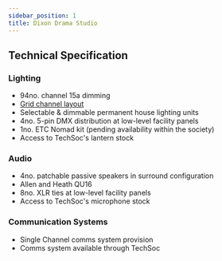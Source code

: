 ```yaml
---
sidebar_position: 1
title: Dixon Drama Studio
---
```


## Technical Specification

### Lighting

- 94no. channel 15a dimming
- [Grid channel layout](/files/Dixon-grid-layout.pdf)
- Selectable & dimmable permanent house lighting units
- 4no. 5-pin DMX distribution at low-level facility panels
- 1no. ETC Nomad kit (pending availability within the society)
- Access to TechSoc's lantern stock

### Audio

- 4no. patchable passive speakers in surround configuration
- Allen and Heath QU16
- 8no. XLR ties at low-level facility panels
- Access to TechSoc's microphone stock

### Communication Systems

- Single Channel comms system provision
- Comms system available through TechSoc
